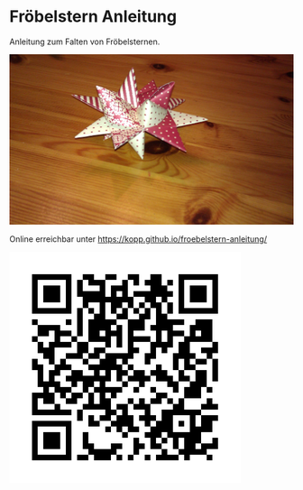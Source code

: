 # Fröbelstern Anleitung

Anleitung zum Falten von Fröbelsternen.

![Froebelstern fertig](fertig.jpg)

Online erreichbar unter
https://kopp.github.io/froebelstern-anleitung/

![QR-Code zur Website](froebelstern-anleitung-link-qr.png)
